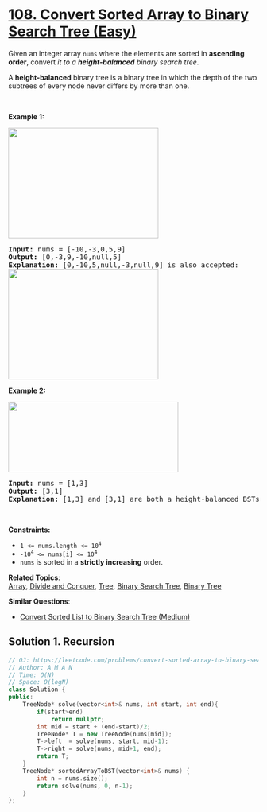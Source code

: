 # [108. Convert Sorted Array to Binary Search Tree (Easy)](https://leetcode.com/problems/convert-sorted-array-to-binary-search-tree/)

<p>Given an integer array <code>nums</code> where the elements are sorted in <strong>ascending order</strong>, convert <em>it to a <strong>height-balanced</strong> binary search tree</em>.</p>

<p>A <strong>height-balanced</strong> binary tree is a binary tree in which the depth of the two subtrees of every node never differs by more than one.</p>

<p>&nbsp;</p>
<p><strong>Example 1:</strong></p>
<img alt="" src="https://assets.leetcode.com/uploads/2021/02/18/btree1.jpg" style="width: 302px; height: 222px;">
<pre><strong>Input:</strong> nums = [-10,-3,0,5,9]
<strong>Output:</strong> [0,-3,9,-10,null,5]
<strong>Explanation:</strong> [0,-10,5,null,-3,null,9] is also accepted:
<img alt="" src="https://assets.leetcode.com/uploads/2021/02/18/btree2.jpg" style="width: 302px; height: 222px;">
</pre>

<p><strong>Example 2:</strong></p>
<img alt="" src="https://assets.leetcode.com/uploads/2021/02/18/btree.jpg" style="width: 342px; height: 142px;">
<pre><strong>Input:</strong> nums = [1,3]
<strong>Output:</strong> [3,1]
<strong>Explanation:</strong> [1,3] and [3,1] are both a height-balanced BSTs.
</pre>

<p>&nbsp;</p>
<p><strong>Constraints:</strong></p>

<ul>
	<li><code>1 &lt;= nums.length &lt;= 10<sup>4</sup></code></li>
	<li><code>-10<sup>4</sup> &lt;= nums[i] &lt;= 10<sup>4</sup></code></li>
	<li><code>nums</code> is sorted in a <strong>strictly increasing</strong> order.</li>
</ul>


**Related Topics**:  
[Array](https://leetcode.com/tag/array/), [Divide and Conquer](https://leetcode.com/tag/divide-and-conquer/), [Tree](https://leetcode.com/tag/tree/), [Binary Search Tree](https://leetcode.com/tag/binary-search-tree/), [Binary Tree](https://leetcode.com/tag/binary-tree/)

**Similar Questions**:
* [Convert Sorted List to Binary Search Tree (Medium)](https://leetcode.com/problems/convert-sorted-list-to-binary-search-tree/)

## Solution 1. Recursion

```cpp
// OJ: https://leetcode.com/problems/convert-sorted-array-to-binary-search-tree/
// Author: A M A N
// Time: O(N)
// Space: O(logN)
class Solution {
public:
    TreeNode* solve(vector<int>& nums, int start, int end){
        if(start>end)
            return nullptr;
        int mid = start + (end-start)/2;
        TreeNode* T = new TreeNode(nums[mid]);
        T->left  = solve(nums, start, mid-1);
        T->right = solve(nums, mid+1, end);
        return T;
    }
    TreeNode* sortedArrayToBST(vector<int>& nums) {
        int n = nums.size();
        return solve(nums, 0, n-1);
    }
};
```
